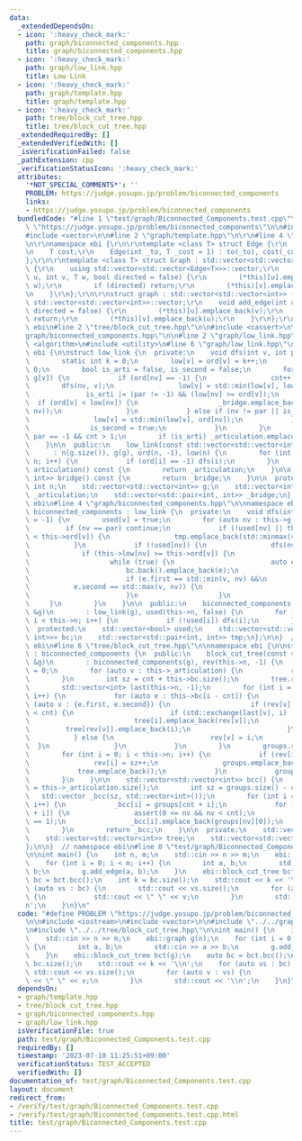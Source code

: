 ```yaml
---
data:
  _extendedDependsOn:
  - icon: ':heavy_check_mark:'
    path: graph/biconnected_components.hpp
    title: graph/biconnected_components.hpp
  - icon: ':heavy_check_mark:'
    path: graph/low_link.hpp
    title: Low Link
  - icon: ':heavy_check_mark:'
    path: graph/template.hpp
    title: graph/template.hpp
  - icon: ':heavy_check_mark:'
    path: tree/block_cut_tree.hpp
    title: tree/block_cut_tree.hpp
  _extendedRequiredBy: []
  _extendedVerifiedWith: []
  _isVerificationFailed: false
  _pathExtension: cpp
  _verificationStatusIcon: ':heavy_check_mark:'
  attributes:
    '*NOT_SPECIAL_COMMENTS*': ''
    PROBLEM: https://judge.yosupo.jp/problem/biconnected_components
    links:
    - https://judge.yosupo.jp/problem/biconnected_components
  bundledCode: "#line 1 \"test/graph/Biconnected_Components.test.cpp\"\n#define PROBLEM\
    \ \"https://judge.yosupo.jp/problem/biconnected_components\"\n\n#include <iostream>\n\
    #include <vector>\n\n#line 2 \"graph/template.hpp\"\n\r\n#line 4 \"graph/template.hpp\"\
    \n\r\nnamespace ebi {\r\n\r\ntemplate <class T> struct Edge {\r\n    int to;\r\
    \n    T cost;\r\n    Edge(int _to, T _cost = 1) : to(_to), cost(_cost) {}\r\n\
    };\r\n\r\ntemplate <class T> struct Graph : std::vector<std::vector<Edge<T>>>\
    \ {\r\n    using std::vector<std::vector<Edge<T>>>::vector;\r\n    void add_edge(int\
    \ u, int v, T w, bool directed = false) {\r\n        (*this)[u].emplace_back(v,\
    \ w);\r\n        if (directed) return;\r\n        (*this)[v].emplace_back(u, w);\r\
    \n    }\r\n};\r\n\r\nstruct graph : std::vector<std::vector<int>> {\r\n    using\
    \ std::vector<std::vector<int>>::vector;\r\n    void add_edge(int u, int v, bool\
    \ directed = false) {\r\n        (*this)[u].emplace_back(v);\r\n        if (directed)\
    \ return;\r\n        (*this)[v].emplace_back(u);\r\n    }\r\n};\r\n\r\n}  // namespace\
    \ ebi\n#line 2 \"tree/block_cut_tree.hpp\"\n\n#include <cassert>\n\n#line 2 \"\
    graph/biconnected_components.hpp\"\n\n#line 2 \"graph/low_link.hpp\"\n\n#include\
    \ <algorithm>\n#include <utility>\n#line 6 \"graph/low_link.hpp\"\n\nnamespace\
    \ ebi {\n\nstruct low_link {\n  private:\n    void dfs(int v, int par = -1) {\n\
    \        static int k = 0;\n        low[v] = ord[v] = k++;\n        int cnt =\
    \ 0;\n        bool is_arti = false, is_second = false;\n        for (auto nv :\
    \ g[v]) {\n            if (ord[nv] == -1) {\n                cnt++;\n        \
    \        dfs(nv, v);\n                low[v] = std::min(low[v], low[nv]);\n  \
    \              is_arti |= (par != -1) && (low[nv] >= ord[v]);\n              \
    \  if (ord[v] < low[nv]) {\n                    _bridge.emplace_back(std::minmax(v,\
    \ nv));\n                }\n            } else if (nv != par || is_second) {\n\
    \                low[v] = std::min(low[v], ord[nv]);\n            } else {\n \
    \               is_second = true;\n            }\n        }\n        is_arti |=\
    \ par == -1 && cnt > 1;\n        if (is_arti) _articulation.emplace_back(v);\n\
    \    }\n\n  public:\n    low_link(const std::vector<std::vector<int>> &g)\n  \
    \      : n(g.size()), g(g), ord(n, -1), low(n) {\n        for (int i = 0; i <\
    \ n; i++) {\n            if (ord[i] == -1) dfs(i);\n        }\n    }\n\n    std::vector<int>\
    \ articulation() const {\n        return _articulation;\n    }\n\n    std::vector<std::pair<int,\
    \ int>> bridge() const {\n        return _bridge;\n    }\n\n  protected:\n   \
    \ int n;\n    std::vector<std::vector<int>> g;\n    std::vector<int> ord, low,\
    \ _articulation;\n    std::vector<std::pair<int, int>> _bridge;\n};\n\n}  // namespace\
    \ ebi\n#line 4 \"graph/biconnected_components.hpp\"\n\nnamespace ebi {\n\nstruct\
    \ biconnected_components : low_link {\n  private:\n    void dfs(int v, int par\
    \ = -1) {\n        used[v] = true;\n        for (auto nv : this->g[v]) {\n   \
    \         if (nv == par) continue;\n            if (!used[nv] || this->ord[nv]\
    \ < this->ord[v]) {\n                tmp.emplace_back(std::minmax(v, nv));\n \
    \           }\n            if (!used[nv]) {\n                dfs(nv, v);\n   \
    \             if (this->low[nv] >= this->ord[v]) {\n                    bc.emplace_back();\n\
    \                    while (true) {\n                        auto e = tmp.back();\n\
    \                        bc.back().emplace_back(e);\n                        tmp.pop_back();\n\
    \                        if (e.first == std::min(v, nv) &&\n                 \
    \           e.second == std::max(v, nv)) {\n                            break;\n\
    \                        }\n                    }\n                }\n       \
    \     }\n        }\n    }\n\n  public:\n    biconnected_components(const std::vector<std::vector<int>>\
    \ &g)\n        : low_link(g), used(this->n, false) {\n        for (int i = 0;\
    \ i < this->n; i++) {\n            if (!used[i]) dfs(i);\n        }\n    }\n\n\
    \  protected:\n    std::vector<bool> used;\n    std::vector<std::vector<std::pair<int,\
    \ int>>> bc;\n    std::vector<std::pair<int, int>> tmp;\n};\n\n}  // namespace\
    \ ebi\n#line 6 \"tree/block_cut_tree.hpp\"\n\nnamespace ebi {\n\nstruct block_cut_tree\
    \ : biconnected_components {\n  public:\n    block_cut_tree(const std::vector<std::vector<int>>\
    \ &g)\n        : biconnected_components(g), rev(this->n, -1) {\n        int cnt\
    \ = 0;\n        for (auto v : this->_articulation) {\n            rev[v] = cnt++;\n\
    \        }\n        int sz = cnt + this->bc.size();\n        tree.resize(sz);\n\
    \        std::vector<int> last(this->n, -1);\n        for (int i = cnt; i < sz;\
    \ i++) {\n            for (auto e : this->bc[i - cnt]) {\n                for\
    \ (auto v : {e.first, e.second}) {\n                    if (rev[v] != -1 && rev[v]\
    \ < cnt) {\n                        if (std::exchange(last[v], i) != i) {\n  \
    \                          tree[i].emplace_back(rev[v]);\n                   \
    \         tree[rev[v]].emplace_back(i);\n                        }\n         \
    \           } else {\n                        rev[v] = i;\n                  \
    \  }\n                }\n            }\n        }\n        groups.resize(sz);\n\
    \        for (int i = 0; i < this->n; i++) {\n            if (rev[i] < 0) {\n\
    \                rev[i] = sz++;\n                groups.emplace_back();\n    \
    \            tree.emplace_back();\n            }\n            groups[rev[i]].emplace_back(i);\n\
    \        }\n    }\n\n    std::vector<std::vector<int>> bcc() {\n        int cnt\
    \ = this->_articulation.size();\n        int sz = groups.size() - cnt;\n     \
    \   std::vector _bcc(sz, std::vector<int>());\n        for (int i = 0; i < sz;\
    \ i++) {\n            _bcc[i] = groups[cnt + i];\n            for (auto nv : tree[cnt\
    \ + i]) {\n                assert(0 <= nv && nv < cnt);\n                assert(groups[nv].size()\
    \ == 1);\n                _bcc[i].emplace_back(groups[nv][0]);\n            }\n\
    \        }\n        return _bcc;\n    }\n\n  private:\n    std::vector<int> rev;\n\
    \    std::vector<std::vector<int>> tree;\n    std::vector<std::vector<int>> groups;\n\
    };\n\n}  // namespace ebi\n#line 8 \"test/graph/Biconnected_Components.test.cpp\"\
    \n\nint main() {\n    int n, m;\n    std::cin >> n >> m;\n    ebi::graph g(n);\n\
    \    for (int i = 0; i < m; i++) {\n        int a, b;\n        std::cin >> a >>\
    \ b;\n        g.add_edge(a, b);\n    }\n    ebi::block_cut_tree bct(g);\n    auto\
    \ bc = bct.bcc();\n    int k = bc.size();\n    std::cout << k << '\\n';\n    for\
    \ (auto vs : bc) {\n        std::cout << vs.size();\n        for (auto v : vs)\
    \ {\n            std::cout << \" \" << v;\n        }\n        std::cout << '\\\
    n';\n    }\n}\n"
  code: "#define PROBLEM \"https://judge.yosupo.jp/problem/biconnected_components\"\
    \n\n#include <iostream>\n#include <vector>\n\n#include \"../../graph/template.hpp\"\
    \n#include \"../../tree/block_cut_tree.hpp\"\n\nint main() {\n    int n, m;\n\
    \    std::cin >> n >> m;\n    ebi::graph g(n);\n    for (int i = 0; i < m; i++)\
    \ {\n        int a, b;\n        std::cin >> a >> b;\n        g.add_edge(a, b);\n\
    \    }\n    ebi::block_cut_tree bct(g);\n    auto bc = bct.bcc();\n    int k =\
    \ bc.size();\n    std::cout << k << '\\n';\n    for (auto vs : bc) {\n       \
    \ std::cout << vs.size();\n        for (auto v : vs) {\n            std::cout\
    \ << \" \" << v;\n        }\n        std::cout << '\\n';\n    }\n}"
  dependsOn:
  - graph/template.hpp
  - tree/block_cut_tree.hpp
  - graph/biconnected_components.hpp
  - graph/low_link.hpp
  isVerificationFile: true
  path: test/graph/Biconnected_Components.test.cpp
  requiredBy: []
  timestamp: '2023-07-10 11:25:51+09:00'
  verificationStatus: TEST_ACCEPTED
  verifiedWith: []
documentation_of: test/graph/Biconnected_Components.test.cpp
layout: document
redirect_from:
- /verify/test/graph/Biconnected_Components.test.cpp
- /verify/test/graph/Biconnected_Components.test.cpp.html
title: test/graph/Biconnected_Components.test.cpp
---
```


